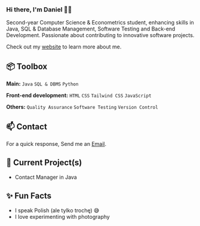 
### Hi there, I'm Daniel 👋🏼

Second-year Computer Science & Econometrics student, enhancing skills in Java, SQL & Database Management, Software Testing and Back-end Development. Passionate about contributing to innovative software projects.

Check out my [website](https://www.heisdanielade.xyz/) to learn more about me.


 
## 📦 Toolbox
**Main:** `Java` `SQL & DBMS` `Python`
 
**Front-end development:** `HTML` `CSS` `Tailwind CSS` `JavaScript`

**Others:** `Quality Assurance` `Software Testing` `Version Control`


## 📫 Contact
For a quick response, Send me an [Email](mailto:danieladeofficial@gmail.com). 



## 🤖 Current Project(s)
- Contact Manager in Java


## ✨ Fun Facts 
- I speak Polish (ale tylko trochę) 😅
- I love experimenting with photography
